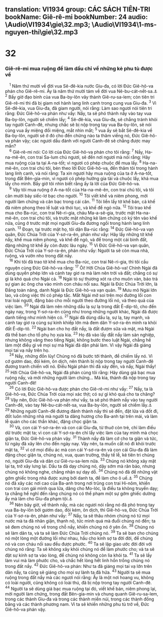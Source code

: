 translation: VI1934
group: CÁC SÁCH TIÊN-TRI
bookName: Giê-rê-mi 
bookNumber: 24
audio: \Audio\VI1934\gie\32.mp3; \Audio\VI1934\1-ms-nguyen-thi\gie\32.mp3
-------

<div class="title"><h1>32</h1><h3>Giê-rê-mi mua ruộng để làm dấu chỉ về những kẻ phu tù được về</h3></div>
<span class="verse gie_32_1"> <sup>1</sup> Năm thứ mười về đời vua Sê-đê-kia nước Giu-đa, có lời Đức Giê-hô-va phán cho Giê-rê-mi. Ấy là năm thứ mười tám về đời vua Nê-bu-cát-nết-sa.<a data-toggle="tooltip" data-placement="bottom" title="2Vua 25:1-7">⚓</a></span>
<span class="verse gie_32_2"><sup>2</sup> Bấy giờ đạo binh của vua Ba-by-lôn vây thành Giê-ru-sa-lem; còn tiên tri Giê-rê-mi thì đã bị giam nơi hành lang lính canh trong cung vua Giu-đa. </span>
<span class="verse gie_32_3"><sup>3</sup> Vì Sê-đê-kia, vua Giu-đa, đã giam người, nói rằng: Làm sao ngươi nói tiên tri rằng: Đức Giê-hô-va phán như vầy: Nầy, ta sẽ phó thành nầy vào tay vua Ba-by-lôn, người sẽ chiếm lấy; </span>
<span class="verse gie_32_4"><sup>4</sup> Sê-đê-kia, vua Giu-đa, sẽ chẳng tránh khỏi tay người Canh-đê, nhưng chắc sẽ bị nộp trong tay vua Ba-by-lôn, sẽ nói cùng vua ấy miệng đối miệng, mắt nhìn mắt; </span>
<span class="verse gie_32_5"><sup>5</sup> vua ấy sẽ bắt Sê-đê-kia về Ba-by-lôn, người sẽ ở đó cho đến chừng nào ta thăm viếng nó, Đức Giê-hô-va phán vậy; các ngươi dầu đánh với người Canh-đê sẽ chẳng được may mắn? <br/></span>
<span class="verse gie_32_6"> <sup>6</sup> Giê-rê-mi nói: Có lời của Đức Giê-hô-va phán cho tôi rằng: </span>
<span class="verse gie_32_7"><sup>7</sup> Nầy, Ha-na-mê-ên, con trai Sa-lum chú ngươi, sẽ đến nơi ngươi mà nói rằng: Hãy mua ruộng của ta tại A-na-tốt; vì ngươi có phép chuộc để mua lấy. </span>
<span class="verse gie_32_8"><sup>8</sup> Ha-na-mê-ên, con trai chú tôi, bèn theo lời Đức Giê-hô-va, đến thăm tôi trong hành lang lính canh, và nói rằng: Ta xin ngươi hãy mua ruộng của ta ở A-na-tốt, trong đất Bên-gia-min, vì ngươi có phép hưởng gia tài và chuộc lấy, khá mua lấy cho mình. Bấy giờ tôi nhìn biết rằng ấy là lời của Đức Giê-hô-va. <br/></span>
<span class="verse gie_32_9"> <sup>9</sup> Vậy tôi mua ruộng ở A-na-tốt của Ha-na-mê-ên, con trai chú tôi, và tôi cân mười bảy siếc-lơ bạc cho người. </span>
<span class="verse gie_32_10"><sup>10</sup> Tôi viết khế và niêm phong, mời người làm chứng và cân bạc trong cái cân. </span>
<span class="verse gie_32_11"><sup>11</sup> Tôi liền lấy tờ khế bán, cả khế đã niêm phong theo lề luật và thói tục, và khế để ngỏ nữa. </span>
<span class="verse gie_32_12"><sup>12</sup> Tôi trao khế mua cho Ba-rúc, con trai Nê-ri-gia, cháu Ma-a-sê-gia, trước mặt Ha-na-mê-ên, con trai chú tôi, và trước mặt những kẻ làm chứng có ký tên vào khế nữa, cũng ở trước mặt mọi người Giu-đa đương ngồi trong hành lang lính canh. </span>
<span class="verse gie_32_13"><sup>13</sup> Đoạn, tại trước mặt họ, tôi dặn Ba-rúc rằng: </span>
<span class="verse gie_32_14"><sup>14</sup> Đức Giê-hô-va vạn quân, Đức Chúa Trời của Y-sơ-ra-ên, phán như vầy: Hãy lấy những tờ khế nầy, khế mua niêm phong, và khế để ngỏ, và để trong một cái bình đất, đặng những tờ khế ấy còn được lâu ngày. </span>
<span class="verse gie_32_15"><sup>15</sup> Vì Đức Giê-hô-va vạn quân, Đức Chúa Trời của Y-sơ-ra-ên, phán như vầy: Người ta sẽ còn mua nhà, ruộng, và vườn nho trong đất nầy. <br/></span>
<span class="verse gie_32_16"> <sup>16</sup> Khi tôi đã trao tờ khế mua cho Ba-rúc, con trai Nê-ri-gia, thì tôi cầu nguyện cùng Đức Giê-hô-va rằng: </span>
<span class="verse gie_32_17"><sup>17</sup> Ôi! Hỡi Chúa Giê-hô-va! Chính Ngài đã dùng quyền phép lớn và cánh tay giơ ra mà làm nên trời và đất; chẳng có sự gì là khó quá cho Ngài cả. </span>
<span class="verse gie_32_18"><sup>18</sup> Ngài tỏ sự thương xót ra cho muôn vàn, báo trả sự gian ác ông cha vào mình con cháu nối sau. Ngài là Đức Chúa Trời lớn, là Đấng toàn năng, danh Ngài là Đức Giê-hô-va vạn quân. </span>
<span class="verse gie_32_19"><sup>19</sup> Mưu mô Ngài lớn lao, và công việc thì có phép tắc. Mắt Ngài mở soi trên mọi đường lối con trai loài người, đặng báo cho mỗi người theo đường lối nó, và theo quả của việc làm. </span>
<span class="verse gie_32_20"><sup>20</sup> Ngài đã làm nên những dấu lạ sự lạ trong đất Ê-díp-tô, cho đến ngày nay, trong Y-sơ-ra-ên cũng như trong những người khác, Ngài đã được danh tiếng như mình hiện có. </span>
<span class="verse gie_32_21"><sup>21</sup> Ngài đã dùng dấu lạ, sự lạ, tay mạnh, và cánh tay giơ ra cùng sự kinh khiếp lớn mà đem dân Y-sơ-ra-ên mình ra khỏi đất Ê-díp-tô. </span>
<span class="verse gie_32_22"><sup>22</sup> Ngài ban cho họ đất nầy, là đất đượm sữa và mật, mà Ngài đã thề ban cho tổ phụ họ xưa kia. </span>
<span class="verse gie_32_23"><sup>23</sup> Họ đã vào lấy đất nầy làm sản nghiệp, nhưng không vâng theo tiếng Ngài, không bước theo luật Ngài, chẳng hề làm một điều gì về mọi sự mà Ngài đã dặn phải làm. Vì vậy Ngài đã giáng mọi tai vạ nầy trên họ. <br/></span>
<span class="verse gie_32_24"> <sup>24</sup> Nầy, những đồn lũy! Chúng nó đã bước tới thành, để chiếm lấy nó. Vì cớ gươm dao, đói kém, ôn dịch, nên thành bị nộp trong tay người Canh-đê đương tranh chiến với nó. Điều Ngài phán thì đã xảy đến, và nầy, Ngài thấy! </span>
<span class="verse gie_32_25"><sup>25</sup> Hỡi Chúa Giê-hô-va, Ngài đã phán cùng tôi rằng: Hãy dùng giá bạc mua ruộng nầy, và mời những người làm chứng… Mà kìa, thành đã nộp trong tay người Canh-đê! <br/></span>
<span class="verse gie_32_26"> <sup>26</sup> Có lời Đức Giê-hô-va được phán cho Giê-rê-mi như vầy: </span>
<span class="verse gie_32_27"><sup>27</sup> Nầy, ta là Giê-hô-va, Đức Chúa Trời của mọi xác thịt; có sự gì khó quá cho ta chăng? </span>
<span class="verse gie_32_28"><sup>28</sup> Vậy nên, Đức Giê-hô-va phán như vầy, ta sẽ phó thành nầy vào tay người Canh-đê, vào tay Nê-bu-cát-nết-sa, vua Ba-by-lôn, người sẽ chiếm lấy.<a data-toggle="tooltip" data-placement="bottom" title="2Vua 25:1-11; 2Su 36:17-21">⚓</a></span>
<span class="verse gie_32_29"><sup>29</sup> Những người Canh-đê đương đánh thành nầy thì sẽ đến, đặt lửa và đốt đi, đốt luôn những nhà mà người ta dâng hương cho Ba-anh tại trên mái, và làm lễ quán cho các thần khác, đặng chọc giận ta. <br/></span>
<span class="verse gie_32_30"> <sup>30</sup> Vả, con cái Y-sơ-ra-ên và con cái Giu-đa, từ thuở còn trẻ, chỉ làm điều dữ trước mặt ta; vì con cái Y-sơ-ra-ên chỉ lấy việc làm của tay mình mà chọc giận ta, Đức Giê-hô-va phán vậy. </span>
<span class="verse gie_32_31"><sup>31</sup> Thành nầy đã làm cớ cho ta giận và tức, từ ngày đã xây lên cho đến ngày nay. Vậy nên, ta muốn cất nó đi khỏi trước mặt ta, </span>
<span class="verse gie_32_32"><sup>32</sup> vì cớ mọi điều ác mà con cái Y-sơ-ra-ên và con cái Giu-đa đã làm đặng chọc giận ta, chúng nó, vua, quan trưởng, thầy tế lễ, kẻ tiên tri chúng nó, người Giu-đa và dân cư Giê-ru-sa-lem nữa. </span>
<span class="verse gie_32_33"><sup>33</sup> Chúng nó không xây mặt lại ta, trở xây lưng lại. Dầu ta đã dạy chúng nó, dậy sớm mà răn bảo, nhưng chúng nó không nghe, chẳng nhận sự dạy dỗ. </span>
<span class="verse gie_32_34"><sup>34</sup> Chúng nó đã để những vật gớm ghiếc trong nhà được xưng bởi danh ta, để làm cho ô uế.<a data-toggle="tooltip" data-placement="bottom" title="2Vua 23:10; Gie 7:30-31; 19:1-6">⚓</a></span>
<span class="verse gie_32_35"><sup>35</sup> Chúng nó đã xây các nơi cao của Ba-anh trong nơi trũng con trai Hi-nôm, khiến con trai con gái mình qua lửa, dâng cho Mo-lóc, là điều ta không truyền dạy; ta chẳng hề nghĩ đến rằng chúng nó có thể phạm một sự gớm ghiếc dường ấy mà làm cho Giu-đa phạm tội.<a data-toggle="tooltip" data-placement="bottom" title="2Vua 23:10; Gie 7:31; Le 18:21">⚓</a><br/></span>
<span class="verse gie_32_36"> <sup>36</sup> Nên bây giờ, về thành nầy, mà các ngươi nói rằng nó đã phó trong tay vua Ba-by-lôn bởi gươm dao, đói kém, ôn dịch, thì Giê-hô-va, Đức Chúa Trời của Y-sơ-ra-ên, phán như vầy: </span>
<span class="verse gie_32_37"><sup>37</sup> Nầy, ta sẽ thâu nhóm chúng nó từ mọi nước mà ta đã nhân giận, thạnh nộ, tức mình quá mà đuổi chúng nó đến; ta sẽ đem chúng nó về trong chỗ nầy, khiến chúng nó ở yên ổn. </span>
<span class="verse gie_32_38"><sup>38</sup> Chúng nó sẽ làm dân ta, và ta sẽ làm Đức Chúa Trời chúng nó. </span>
<span class="verse gie_32_39"><sup>39</sup> Ta sẽ ban cho chúng nó một lòng một đường lối như nhau, hầu cho kính sợ ta đời đời, để chúng nó và con cháu nối sau đều được phước. </span>
<span class="verse gie_32_40"><sup>40</sup> Ta sẽ lập giao ước đời đời với chúng nó rằng: Ta sẽ không xây khỏi chúng nó để làm phước cho; và ta sẽ đặt sự kính sợ ta vào lòng, để chúng nó không còn lìa khỏi ta. </span>
<span class="verse gie_32_41"><sup>41</sup> Ta sẽ lấy làm vui mà làm phước cho, và chắc hết lòng hết linh hồn trồng chúng nó trong đất nầy. </span>
<span class="verse gie_32_42"><sup>42</sup> Đức Giê-hô-va phán: Như ta đã giáng mọi tai vạ lớn trên dân nầy, ta cũng sẽ giáng cho mọi sự lành ta đã hứa. </span>
<span class="verse gie_32_43"><sup>43</sup> Người ta sẽ mua ruộng trong đất nầy mà các ngươi nói rằng: Ấy là một nơi hoang vu, không có loài người, cũng không có loài thú, đã bị nộp trong tay người Canh-đê. </span>
<span class="verse gie_32_44"><sup>44</sup> Người ta sẽ dùng giá bạc mua ruộng tại đó, viết khế bán, niêm phong lại, mời người làm chứng, trong đất Bên-gia-min và chung quanh Giê-ru-sa-lem, trong các thành Giu-đa và trong các thành miền núi, trong các thành đồng bằng và các thành phương nam. Vì ta sẽ khiến những phu tù trở về, Đức Giê-hô-va phán vậy. <br/></span>

